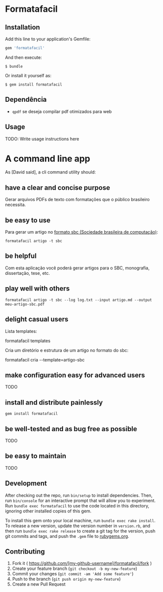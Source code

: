 # Formatafacil


## Installation

Add this line to your application's Gemfile:

```ruby
gem 'formatafacil'
```

And then execute:

    $ bundle

Or install it yourself as:

    $ gem install formatafacil

## Dependência

- `qpdf` se deseja compilar pdf otimizados para web

## Usage

TODO: Write usage instructions here


# A command line app
As [David said], a cli command utility should:

## have a clear and concise purpose

Gerar arquivos PDFs de texto com formatações que o público brasileiro
necessita.

## be easy to use

Para gerar um artigo no [formato sbc (Sociedade brasileira de computação)](http://www.sbc.org.br/en/index.php?option=com_jdownloads&task=view.download&catid=32&cid=38&Itemid=195):

    formatafacil artigo -t sbc

## be helpful

Com esta aplicação você poderá gerar artigos para o SBC, monografia, dissertação, tese, etc.

## play well with others

    formatafacil artigo -t sbc --log log.txt --input artigo.md --output meu-artigo-sbc.pdf

## delight casual users

Lista templates:

  formatafacil templates

Cria um diretório e estrutura de um artigo no formato do sbc:

  formatafacil cria --template=artigo-sbc

## make configuration easy for advanced users

TODO 

## install and distribute painlessly

    gem install formatafacil

## be well-tested and as bug free as possible

TODO

## be easy to maintain

TODO


## Development

After checking out the repo, run `bin/setup` to install dependencies. Then, run `bin/console` for an interactive prompt that will allow you to experiment. Run `bundle exec formatafacil` to use the code located in this directory, ignoring other installed copies of this gem.

To install this gem onto your local machine, run `bundle exec rake install`. To release a new version, update the version number in `version.rb`, and then run `bundle exec rake release` to create a git tag for the version, push git commits and tags, and push the `.gem` file to [rubygems.org](https://rubygems.org).

## Contributing

1. Fork it ( https://github.com/[my-github-username]/formatafacil/fork )
2. Create your feature branch (`git checkout -b my-new-feature`)
3. Commit your changes (`git commit -am 'Add some feature'`)
4. Push to the branch (`git push origin my-new-feature`)
5. Create a new Pull Request
